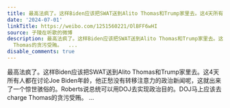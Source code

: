 ```yaml
---
title: 最高法疯了。这样Biden应该把SWAT送到Alito Thomas和Trump家里去。这4天所有人都在讨论Joe Biden年龄，他正愁没有转移注意力的政治新闻呢，这就出来了一个惊世骇...
date: '2024-07-01'
linkTitle: https://weibo.com/1251560221/OlBFF6wHI
source: 子陵在听歌的微博
description: 最高法疯了。这样Biden应该把SWAT送到Alito Thomas和Trump家里去。这4天所有人都在讨论Joe Biden年龄，他正愁没有转移注意力的政治新闻呢，这就出来了一个惊世骇俗的。Roberts说总统可以用DOJ去实现政治目的。DOJ马上应该去charge
  Thomas的贪污受贿。  ...
disable_comments: true
---
```

最高法疯了。这样Biden应该把SWAT送到Alito Thomas和Trump家里去。这4天所有人都在讨论Joe Biden年龄，他正愁没有转移注意力的政治新闻呢，这就出来了一个惊世骇俗的。Roberts说总统可以用DOJ去实现政治目的。DOJ马上应该去charge Thomas的贪污受贿。  ...